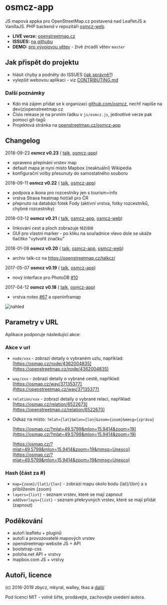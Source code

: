 # osmcz-app

JS mapová appka pro OpenStreetMap.cz postavená nad LeafletJS a VanillaJS.
PHP backend v repozitáři [osmcz-web](https://github.com/osmcz/osmcz-web).

* **LIVE verze:** [openstreetmap.cz](https://openstreetmap.cz/)
* **ISSUES:** [na githubu](https://github.com/osmcz/osmcz/issues)
* **DEMO:** [pro vývojovou větev](http://rawgit.com/osmcz/osmcz/master/index.html) - živě zrcadlí větev `master`


## Jak přispět do projektu
* hlásit chyby a podněty do ISSUES ([jak správně?](CONTRIBUTING.md))
* vylepšit webovou aplikaci - viz [CONTRIBUTING.md](CONTRIBUTING.md#přispívání-kódem)


### Další poznámky
* Kdo má zájem přidat se k organizaci [github.com/osmcz](https://github.com/osmcz), nechť napíše na dev(z)openstreetmap.cz
* Číslo release je na prvním řádku v `js/osmcz.js`, jednotlivé verze pak pomocí git-tagů
* Projektová stránka na [openstreetmap.cz/osmcz-app](https://openstreetmap.cz/osmcz-app)

## Changelog
2018-09-23 **osmcz v0.23** (
    [talk](https://openstreetmap.cz/talkcz/c2573),
    [osmcz-app](https://github.com/osmcz/osmcz/compare/v0.22...v0.23))
- opraveno přepínání vrstev map
- default mapa je nyní místo Mapbox (neaktuální) Wikipedia
- konfigurační volby přesunuty do samostatného souboru

2018-09-11 **osmcz v0.22** (
    [talk](https://openstreetmap.cz/talkcz/c2573),
    [osmcz-app](https://github.com/osmcz/osmcz/compare/v0.21...v0.22))
- podpora a ikona pro rozcestníky jen s tourism=info
- vrstva Strava heatmap hot/all pro ČR
- přepnuto na databázi fotek Fody (aktivní vrstva, fotky rozcestníků, chybné rozcestníky)

2018-03-12 **osmcz v0.21** (
    [talk](https://openstreetmap.cz/talkcz/c2419),
    [osmcz-app](https://github.com/osmcz/osmcz/compare/v0.20...v0.21),
    [osmcz-web](https://github.com/osmcz/osmcz-web/compare/deploy_20180108...osmcz:deploy_20180315))
- linkování cest a ploch zobrazuje těžiště
- GUI pro vlastní marker - po kliku na souřadnice vlevo dole se ukáže tlačítko "vytvořit značku"

2018-01-08 **osmcz v0.20** (
    [talk](https://openstreetmap.cz/talkcz/c2355),
    [osmcz-app](https://github.com/osmcz/osmcz/compare/v0.19...v0.20),
    [osmcz-web](https://github.com/osmcz/osmcz-web/compare/deploy_20170123...osmcz:deploy_20180108))
- archiv talk-cz na https://openstreetmap.cz/talkcz/

2017-05-07  **osmcz v0.19** (
    [talk](https://openstreetmap.cz/talkcz/c2105),
    [osmcz-app](https://github.com/osmcz/osmcz/compare/v0.18...v0.19))
- nový interface pro PhotoDB [#10](https://github.com/osmcz/osmcz/issues/10)

2017-04-12  **osmcz v0.18** (
    [talk](https://openstreetmap.cz/talkcz/c2071),
    [osmcz-app](https://github.com/osmcz/osmcz/compare/v0.17...v0.18))
- vrstva notes [#67](https://github.com/osmcz/osmcz/issues/67) a openinframap


![nahled](https://openstreetmap.cz/data/thumbs/60.700x476.png)

## Parametry v URL

Aplikace podporuje následující akce:

### Akce v url
* `node/xxx` - zobrazí detaily o vybraném uzlu, například: [https://osmap.cz/node/4362004835](https://openstreetmap.cz/node/4362004835)
* `way/xxx` -  zobrazí detaily o vybrané cestě, například: [https://osmap.cz/way/37135377](https://openstreetmap.cz/way/37135377)
* `relation/xxx` - zobrazí detaily o vybrané relaci, například: [https://osmap.cz/relation/6522673](https://openstreetmap.cz/relation/6522673)

* Odkaz na místo: `?mlat={lat}&mlon={lon}&zoom={zoom}&mmsg={zpráva}`

  [https://osmap.cz/?mlat=49.5799&mlon=15.9414&zoom=19](https://osmap.cz/?mlat=49.5799&mlon=15.9414&zoom=19)

  [https://osmap.cz/?mlat=49.5799&mlon=15.9414&zoom=19&mmsg=Unesco](https://osmap.cz/?mlat=49.5799&mlon=15.9414&zoom=19&mmsg=Unesco)

### Hash (část za #)
* `map={zoom}/{lat}/{lon}` - zobrazí mapu okolo bodu {lat}/{lon} a s přiblížením {zoom}
* `layers={list}` - seznam vrstev, které se mají zapnout
* `addOverlays={list}` - seznam překryvných vrstev, které se mají přidat (zapnout)

## Poděkování
* autoři leafletu + pluginů
* autoři a provozovatelé mapových vrstev
* openstreetmap-website JS + API
* bootstrap-css
* poloha.net API + vrstvy
* mapbox.com JS + vrstvy


## Autoři, licence
(c) 2016-2019 zbycz, mkyral, walley, tkas a [další](https://github.com/osmcz/osmcz/graphs/contributors)

Pod licencí MIT - volně šiřte, prodávejte, zachovejte uvedení autora.

